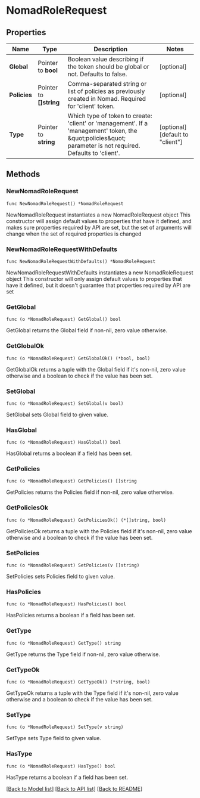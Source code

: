 # NomadRoleRequest

## Properties

Name | Type | Description | Notes
------------ | ------------- | ------------- | -------------
**Global** | Pointer to **bool** | Boolean value describing if the token should be global or not. Defaults to false. | [optional] 
**Policies** | Pointer to **[]string** | Comma-separated string or list of policies as previously created in Nomad. Required for &#39;client&#39; token. | [optional] 
**Type** | Pointer to **string** | Which type of token to create: &#39;client&#39; or &#39;management&#39;. If a &#39;management&#39; token, the \&quot;policies\&quot; parameter is not required. Defaults to &#39;client&#39;. | [optional] [default to "client"]

## Methods

### NewNomadRoleRequest

`func NewNomadRoleRequest() *NomadRoleRequest`

NewNomadRoleRequest instantiates a new NomadRoleRequest object
This constructor will assign default values to properties that have it defined,
and makes sure properties required by API are set, but the set of arguments
will change when the set of required properties is changed

### NewNomadRoleRequestWithDefaults

`func NewNomadRoleRequestWithDefaults() *NomadRoleRequest`

NewNomadRoleRequestWithDefaults instantiates a new NomadRoleRequest object
This constructor will only assign default values to properties that have it defined,
but it doesn't guarantee that properties required by API are set

### GetGlobal

`func (o *NomadRoleRequest) GetGlobal() bool`

GetGlobal returns the Global field if non-nil, zero value otherwise.

### GetGlobalOk

`func (o *NomadRoleRequest) GetGlobalOk() (*bool, bool)`

GetGlobalOk returns a tuple with the Global field if it's non-nil, zero value otherwise
and a boolean to check if the value has been set.

### SetGlobal

`func (o *NomadRoleRequest) SetGlobal(v bool)`

SetGlobal sets Global field to given value.

### HasGlobal

`func (o *NomadRoleRequest) HasGlobal() bool`

HasGlobal returns a boolean if a field has been set.

### GetPolicies

`func (o *NomadRoleRequest) GetPolicies() []string`

GetPolicies returns the Policies field if non-nil, zero value otherwise.

### GetPoliciesOk

`func (o *NomadRoleRequest) GetPoliciesOk() (*[]string, bool)`

GetPoliciesOk returns a tuple with the Policies field if it's non-nil, zero value otherwise
and a boolean to check if the value has been set.

### SetPolicies

`func (o *NomadRoleRequest) SetPolicies(v []string)`

SetPolicies sets Policies field to given value.

### HasPolicies

`func (o *NomadRoleRequest) HasPolicies() bool`

HasPolicies returns a boolean if a field has been set.

### GetType

`func (o *NomadRoleRequest) GetType() string`

GetType returns the Type field if non-nil, zero value otherwise.

### GetTypeOk

`func (o *NomadRoleRequest) GetTypeOk() (*string, bool)`

GetTypeOk returns a tuple with the Type field if it's non-nil, zero value otherwise
and a boolean to check if the value has been set.

### SetType

`func (o *NomadRoleRequest) SetType(v string)`

SetType sets Type field to given value.

### HasType

`func (o *NomadRoleRequest) HasType() bool`

HasType returns a boolean if a field has been set.


[[Back to Model list]](../README.md#documentation-for-models) [[Back to API list]](../README.md#documentation-for-api-endpoints) [[Back to README]](../README.md)


